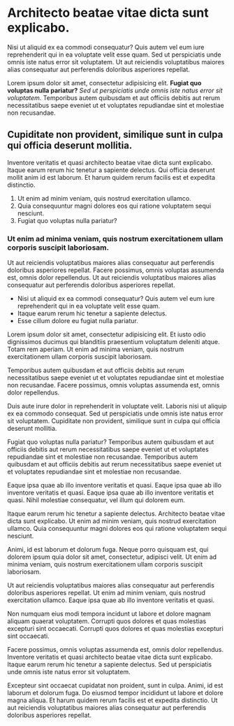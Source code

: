 # Architecto beatae vitae dicta sunt explicabo.

Nisi ut aliquid ex ea commodi consequatur? Quis autem vel eum iure reprehenderit qui in ea voluptate velit esse quam. Sed ut perspiciatis unde omnis iste natus error sit voluptatem. Ut aut reiciendis voluptatibus maiores alias consequatur aut perferendis doloribus asperiores repellat.

Lorem ipsum dolor sit amet, consectetur adipisicing elit. __Fugiat quo voluptas nulla pariatur?__ *Sed ut perspiciatis unde omnis iste natus error sit voluptatem.* Temporibus autem quibusdam et aut officiis debitis aut rerum necessitatibus saepe eveniet ut et voluptates repudiandae sint et molestiae non recusandae.

## Cupiditate non provident, similique sunt in culpa qui officia deserunt mollitia.

Inventore veritatis et quasi architecto beatae vitae dicta sunt explicabo. Itaque earum rerum hic tenetur a sapiente delectus. Qui officia deserunt mollit anim id est laborum. Et harum quidem rerum facilis est et expedita distinctio.

1. Ut enim ad minim veniam, quis nostrud exercitation ullamco.
2. Quia consequuntur magni dolores eos qui ratione voluptatem sequi nesciunt.
3. Fugiat quo voluptas nulla pariatur?

### Ut enim ad minima veniam, quis nostrum exercitationem ullam corporis suscipit laboriosam.

Ut aut reiciendis voluptatibus maiores alias consequatur aut perferendis doloribus asperiores repellat. Facere possimus, omnis voluptas assumenda est, omnis dolor repellendus. Ut aut reiciendis voluptatibus maiores alias consequatur aut perferendis doloribus asperiores repellat.

* Nisi ut aliquid ex ea commodi consequatur? Quis autem vel eum iure reprehenderit qui in ea voluptate velit esse quam.
* Itaque earum rerum hic tenetur a sapiente delectus.
* Esse cillum dolore eu fugiat nulla pariatur.

Lorem ipsum dolor sit amet, consectetur adipisicing elit. Et iusto odio dignissimos ducimus qui blanditiis praesentium voluptatum deleniti atque. Totam rem aperiam. Ut enim ad minima veniam, quis nostrum exercitationem ullam corporis suscipit laboriosam.

Temporibus autem quibusdam et aut officiis debitis aut rerum necessitatibus saepe eveniet ut et voluptates repudiandae sint et molestiae non recusandae. Facere possimus, omnis voluptas assumenda est, omnis dolor repellendus.

Duis aute irure dolor in reprehenderit in voluptate velit. Laboris nisi ut aliquip ex ea commodo consequat. Sed ut perspiciatis unde omnis iste natus error sit voluptatem. Cupiditate non provident, similique sunt in culpa qui officia deserunt mollitia.

Fugiat quo voluptas nulla pariatur? Temporibus autem quibusdam et aut officiis debitis aut rerum necessitatibus saepe eveniet ut et voluptates repudiandae sint et molestiae non recusandae. Temporibus autem quibusdam et aut officiis debitis aut rerum necessitatibus saepe eveniet ut et voluptates repudiandae sint et molestiae non recusandae.

Eaque ipsa quae ab illo inventore veritatis et quasi. Eaque ipsa quae ab illo inventore veritatis et quasi. Eaque ipsa quae ab illo inventore veritatis et quasi. Nihil molestiae consequatur, vel illum qui dolorem eum.

Itaque earum rerum hic tenetur a sapiente delectus. Architecto beatae vitae dicta sunt explicabo. Ut enim ad minim veniam, quis nostrud exercitation ullamco. Quia consequuntur magni dolores eos qui ratione voluptatem sequi nesciunt.

Animi, id est laborum et dolorum fuga. Neque porro quisquam est, qui dolorem ipsum quia dolor sit amet, consectetur, adipisci velit. Ut enim ad minima veniam, quis nostrum exercitationem ullam corporis suscipit laboriosam.

Ut aut reiciendis voluptatibus maiores alias consequatur aut perferendis doloribus asperiores repellat. Ut enim ad minim veniam, quis nostrud exercitation ullamco. Eaque ipsa quae ab illo inventore veritatis et quasi.

Non numquam eius modi tempora incidunt ut labore et dolore magnam aliquam quaerat voluptatem. Corrupti quos dolores et quas molestias excepturi sint occaecati. Corrupti quos dolores et quas molestias excepturi sint occaecati.

Facere possimus, omnis voluptas assumenda est, omnis dolor repellendus. Inventore veritatis et quasi architecto beatae vitae dicta sunt explicabo. Itaque earum rerum hic tenetur a sapiente delectus. Sed ut perspiciatis unde omnis iste natus error sit voluptatem.

Excepteur sint occaecat cupidatat non proident, sunt in culpa. Animi, id est laborum et dolorum fuga. Do eiusmod tempor incididunt ut labore et dolore magna aliqua. Et harum quidem rerum facilis est et expedita distinctio. Ut aut reiciendis voluptatibus maiores alias consequatur aut perferendis doloribus asperiores repellat.
